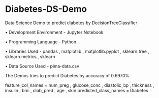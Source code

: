 # Diabetes-DS-Demo
Data Science Demo to predict diabetes by DecisionTreeClassifier



• Development Environment - Jupyter Notebook


• Programming Language - Python


• Libraries Used - pandas , matplotlib , matplotlib.pyplot , sklearn.tree , sklearn.metrics , sklearn


• Data Source Used - pima-data.csv


The Demos tries to predict Diabetes by accuracy of 0.6970%

feature_col_names = num_preg , glucose_conc , diastolic_bp , thickness , insulin , bmi , diab_pred , age , skin
predicted_class_names = Diabetes
